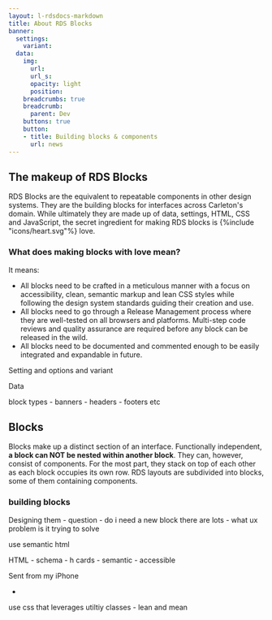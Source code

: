 ```yaml
---
layout: l-rdsdocs-markdown
title: About RDS Blocks
banner:
  settings:
    variant: 
  data:
    img:
      url: 
      url_s: 
      opacity: light
      position: 
    breadcrumbs: true
    breadcrumb:
      parent: Dev
    buttons: true
    button: 
    - title: Building blocks & components
      url: news
---
```

## The makeup of RDS Blocks
RDS Blocks are the equivalent to repeatable components in other design systems. They are the building blocks for interfaces across Carleton's domain. While ultimately they are made up of data, settings, HTML, CSS and JavaScript, the secret ingredient for making RDS blocks is <span class="u-icon u-icon-text" aria-hidden="true">{%include "icons/heart.svg"%}</span> love. 

### What does making blocks with love mean?

It means:

- All blocks need to be crafted in a meticulous manner with a focus on accessibility, clean, semantic markup and lean CSS styles while following the design system standards guiding their creation and use.
- All blocks need to go through a Release Management process where they are well-tested on all browsers and platforms. Multi-step code reviews and quality assurance are required before any block can be released in the wild.
- All blocks need to be documented and commented enough to be easily integrated and expandable in future.

Setting and options and variant

Data

block types - banners - headers - footers etc


## Blocks 
  Blocks make up a distinct section of an interface. Functionally independent, __a block can NOT be nested within another block__. They can, however, consist of components. For the most part, they stack on top of each other as each block occupies its own row. RDS layouts are subdivided into blocks, some of them containing components.
  
  ### building blocks
  
  Designing them - question - do i need a new block there are lots - what ux problem is it trying to solve
  
  use semantic html
  
  HTML - schema - h cards - semantic - accessible 
  
  Sent from my iPhone
  
  -
  
  use css that leverages utiltiy classes - lean and mean
